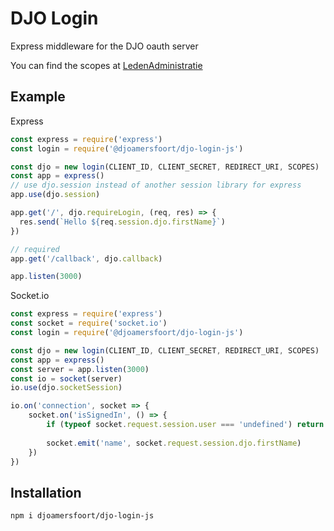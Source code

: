 # DJO Login

Express middleware for the DJO oauth server

You can find the scopes at [LedenAdministratie](https://github.com/djoamersfoort/ledenadministratie#oauth-scopes)

## Example

Express
```javascript
const express = require('express')
const login = require('@djoamersfoort/djo-login-js')

const djo = new login(CLIENT_ID, CLIENT_SECRET, REDIRECT_URI, SCOPES)
const app = express()
// use djo.session instead of another session library for express
app.use(djo.session)

app.get('/', djo.requireLogin, (req, res) => {
  res.send(`Hello ${req.session.djo.firstName}`)
})

// required
app.get('/callback', djo.callback)

app.listen(3000)
```

Socket.io
```javascript
const express = require('express')
const socket = require('socket.io')
const login = require('@djoamersfoort/djo-login-js')

const djo = new login(CLIENT_ID, CLIENT_SECRET, REDIRECT_URI, SCOPES)
const app = express()
const server = app.listen(3000)
const io = socket(server)
io.use(djo.socketSession)

io.on('connection', socket => {
    socket.on('isSignedIn', () => {
        if (typeof socket.request.session.user === 'undefined') return
        
        socket.emit('name', socket.request.session.djo.firstName)
    })
})
```

## Installation
`npm i djoamersfoort/djo-login-js`